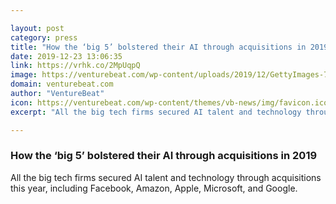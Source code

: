 ```yaml
---

layout: post
category: press
title: "How the ‘big 5’ bolstered their AI through acquisitions in 2019"
date: 2019-12-23 13:06:35
link: https://vrhk.co/2MpUqpQ
image: https://venturebeat.com/wp-content/uploads/2019/12/GettyImages-748334793.jpg?w=1200&strip=all
domain: venturebeat.com
author: "VentureBeat"
icon: https://venturebeat.com/wp-content/themes/vb-news/img/favicon.ico
excerpt: "All the big tech firms secured AI talent and technology through acquisitions this year, including Facebook, Amazon, Apple, Microsoft, and Google."

---
```


### How the ‘big 5’ bolstered their AI through acquisitions in 2019

All the big tech firms secured AI talent and technology through acquisitions this year, including Facebook, Amazon, Apple, Microsoft, and Google.